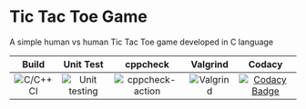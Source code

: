 # Tic Tac Toe Game
A simple human vs human Tic Tac Toe game developed in C language

|Build|Unit Test|cppcheck|Valgrind|Codacy|
|:--:|:--:|:--:|:--:|:--:|
|![C/C++ CI](https://github.com/stepin105083/Tic_Tac_Toe/workflows/C/C++%20CI/badge.svg)|![Unit testing](https://github.com/stepin105083/Tic_Tac_Toe/workflows/Unit%20testing/badge.svg)|![cppcheck-action](https://github.com/stepin105083/Tic_Tac_Toe/workflows/cppcheck-action/badge.svg)|![Valgrind](https://github.com/stepin105083/Tic_Tac_Toe/workflows/Valgrind/badge.svg)|[![Codacy Badge](https://app.codacy.com/project/badge/Grade/8528439e55c94f87b9bee621a595a0e4)](https://www.codacy.com/gh/stepin105083/Tic_Tac_Toe/dashboard?utm_source=github.com&amp;utm_medium=referral&amp;utm_content=stepin105083/Tic_Tac_Toe&amp;utm_campaign=Badge_Grade)|

